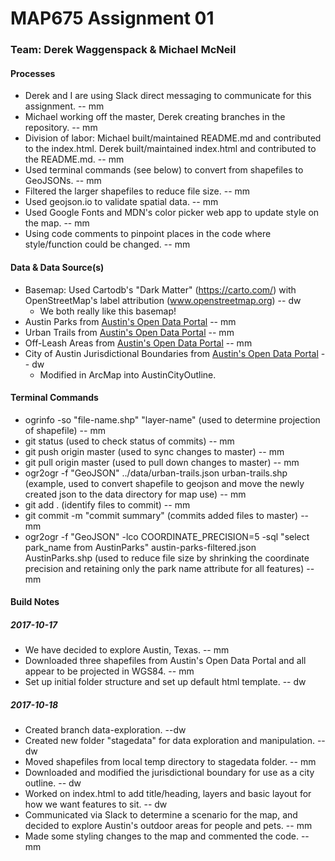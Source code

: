 # MAP675 Assignment 01
### Team: Derek Waggenspack & Michael McNeil

#### Processes
* Derek and I are using Slack direct messaging to communicate for this assignment. -- mm
* Michael working off the master, Derek creating branches in the repository. -- mm
* Division of labor: Michael built/maintained README.md and contributed to the index.html. Derek built/maintained index.html and contributed to the README.md. -- mm
* Used terminal commands (see below) to convert from shapefiles to GeoJSONs. -- mm
* Filtered the larger shapefiles to reduce file size. -- mm
* Used geojson.io to validate spatial data. -- mm
* Used Google Fonts and MDN's color picker web app to update style on the map. -- mm
* Using code comments to pinpoint places in the code where style/function could be changed. -- mm

#### Data & Data Source(s)
* Basemap: Used Cartodb's "Dark Matter" (https://carto.com/) with OpenStreetMap's label attribution (www.openstreetmap.org) -- dw
  * We both really like this basemap!
* Austin Parks from [Austin's Open Data Portal](https://data.austintexas.gov/) -- mm
* Urban Trails from [Austin's Open Data Portal](https://data.austintexas.gov/) -- mm
* Off-Leash Areas from [Austin's Open Data Portal](https://data.austintexas.gov/) -- mm
* City of Austin Jurisdictional Boundaries from [Austin's Open Data Portal](https://data.austintexas.gov/) -- dw
  * Modified in ArcMap into AustinCityOutline.

#### Terminal Commands
* ogrinfo -so "file-name.shp" "layer-name" (used to determine projection of shapefile) -- mm
* git status (used to check status of commits) -- mm
* git push origin master (used to sync changes to master) -- mm
* git pull origin master (used to pull down changes to master) -- mm
* ogr2ogr -f "GeoJSON" ../data/urban-trails.json urban-trails.shp (example, used to convert shapefile to geojson and move the newly created json to the data directory for map use) -- mm
* git add . (identify files to commit) -- mm
* git commit -m "commit summary" (commits added files to master) -- mm
* ogr2ogr -f "GeoJSON" -lco COORDINATE_PRECISION=5 -sql "select park_name from AustinParks" austin-parks-filtered.json AustinParks.shp (used to reduce file size by shrinking the coordinate precision and retaining only the park name attribute for all features) -- mm

#### Build Notes

##### 2017-10-17
* We have decided to explore Austin, Texas. -- mm
* Downloaded three shapefiles from Austin's Open Data Portal and all appear to be projected in WGS84. -- mm
* Set up initial folder structure and set up default html template. -- dw

##### 2017-10-18
* Created branch data-exploration. --dw
* Created new folder "stagedata" for data exploration and manipulation. -- dw
* Moved shapefiles from local temp directory to stagedata folder. -- mm
* Downloaded and modified the jurisdictional boundary for use as a city outline. -- dw
* Worked on index.html to add title/heading, layers and basic layout for how we want features to sit. -- dw
* Communicated via Slack to determine a scenario for the map, and decided to explore Austin's outdoor areas for people and pets. -- mm
* Made some styling changes to the map and commented the code. -- mm